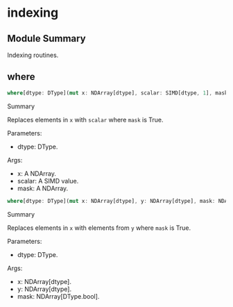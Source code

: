 



# indexing

##  Module Summary
  
Indexing routines.
## where


```rust
where[dtype: DType](mut x: NDArray[dtype], scalar: SIMD[dtype, 1], mask: NDArray[bool])
```  
Summary  
  
Replaces elements in `x` with `scalar` where `mask` is True.  
  
Parameters:  

- dtype: DType.
  
Args:  

- x: A NDArray.
- scalar: A SIMD value.
- mask: A NDArray.


```rust
where[dtype: DType](mut x: NDArray[dtype], y: NDArray[dtype], mask: NDArray[bool])
```  
Summary  
  
Replaces elements in `x` with elements from `y` where `mask` is True.  
  
Parameters:  

- dtype: DType.
  
Args:  

- x: NDArray[dtype].
- y: NDArray[dtype].
- mask: NDArray[DType.bool].
